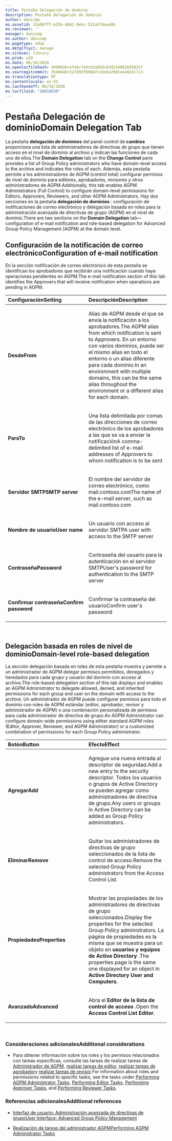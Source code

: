 ```yaml
---
title: Pestaña Delegación de dominio
description: Pestaña Delegación de dominio
author: dansimp
ms.assetid: 15a9bfff-e25b-4b62-9ebc-521a5f4eae96
ms.reviewer: ''
manager: dansimp
ms.author: dansimp
ms.pagetype: mdop
ms.mktglfcycl: manage
ms.sitesec: library
ms.prod: w10
ms.date: 06/16/2016
ms.openlocfilehash: d49083bcefe6c7edcb3a95dc63d2249826d50327
ms.sourcegitcommit: 354664bc527d93f80687cd2eba70d1eea024c7c3
ms.translationtype: MT
ms.contentlocale: es-ES
ms.lasthandoff: 06/26/2020
ms.locfileid: "10818630"
---
```

# <span data-ttu-id="6920f-103">Pestaña Delegación de dominio</span><span class="sxs-lookup"><span data-stu-id="6920f-103">Domain Delegation Tab</span></span>


<span data-ttu-id="6920f-104">La pestaña **delegación de dominios** del panel control de **cambios** proporciona una lista de administradores de directivas de grupo que tienen acceso en el nivel de dominio al archivo y indican las funciones de cada uno de ellos.</span><span class="sxs-lookup"><span data-stu-id="6920f-104">The **Domain Delegation** tab on the **Change Control** pane provides a list of Group Policy administrators who have domain-level access to the archive and indicates the roles of each.</span></span> <span data-ttu-id="6920f-105">Además, esta pestaña permite a los administradores de AGPM (control total) configurar permisos de nivel de dominio para editores, aprobadores, revisores y otros administradores de AGPM.</span><span class="sxs-lookup"><span data-stu-id="6920f-105">Additionally, this tab enables AGPM Administrators (Full Control) to configure domain-level permissions for Editors, Approvers, Reviewers, and other AGPM Administrators.</span></span> <span data-ttu-id="6920f-106">Hay dos secciones en la pestaña **delegación de dominios** : configuración de notificaciones de correo electrónico y delegación basada en roles para la administración avanzada de directivas de grupo (AGPM) en el nivel de dominio.</span><span class="sxs-lookup"><span data-stu-id="6920f-106">There are two sections on the **Domain Delegation** tab—configuration of e-mail notification and role-based delegation for Advanced Group Policy Management (AGPM) at the domain level.</span></span>

## <span data-ttu-id="6920f-107">Configuración de la notificación de correo electrónico</span><span class="sxs-lookup"><span data-stu-id="6920f-107">Configuration of e-mail notification</span></span>


<span data-ttu-id="6920f-108">En la sección notificación de correo electrónico de esta pestaña se identifican los aprobadores que recibirán una notificación cuando haya operaciones pendientes en AGPM.</span><span class="sxs-lookup"><span data-stu-id="6920f-108">The e-mail notification section of this tab identifies the Approvers that will receive notification when operations are pending in AGPM.</span></span>

<table>
<colgroup>
<col width="50%" />
<col width="50%" />
</colgroup>
<thead>
<tr class="header">
<th align="left"><span data-ttu-id="6920f-109">Configuración</span><span class="sxs-lookup"><span data-stu-id="6920f-109">Setting</span></span></th>
<th align="left"><span data-ttu-id="6920f-110">Descripción</span><span class="sxs-lookup"><span data-stu-id="6920f-110">Description</span></span></th>
</tr>
</thead>
<tbody>
<tr class="odd">
<td align="left"><p><strong><span data-ttu-id="6920f-111">Desde</span><span class="sxs-lookup"><span data-stu-id="6920f-111">From</span></span></strong></p></td>
<td align="left"><p><span data-ttu-id="6920f-112">Alias de AGPM desde el que se envía la notificación a los aprobadores.</span><span class="sxs-lookup"><span data-stu-id="6920f-112">The AGPM alias from which notification is sent to Approvers.</span></span> <span data-ttu-id="6920f-113">En un entorno con varios dominios, puede ser el mismo alias en todo el entorno o un alias diferente para cada dominio.</span><span class="sxs-lookup"><span data-stu-id="6920f-113">In an environment with multiple domains, this can be the same alias throughout the environment or a different alias for each domain.</span></span></p></td>
</tr>
<tr class="even">
<td align="left"><p><strong><span data-ttu-id="6920f-114">Para</span><span class="sxs-lookup"><span data-stu-id="6920f-114">To</span></span></strong></p></td>
<td align="left"><p><span data-ttu-id="6920f-115">Una lista delimitada por comas de las direcciones de correo electrónico de los aprobadores a las que se va a enviar la notificación</span><span class="sxs-lookup"><span data-stu-id="6920f-115">A comma-delimited list of e-mail addresses of Approvers to whom notification is to be sent</span></span></p></td>
</tr>
<tr class="odd">
<td align="left"><p><strong><span data-ttu-id="6920f-116">Servidor SMTP</span><span class="sxs-lookup"><span data-stu-id="6920f-116">SMTP server</span></span></strong></p></td>
<td align="left"><p><span data-ttu-id="6920f-117">El nombre del servidor de correo electrónico, como mail.contoso.com</span><span class="sxs-lookup"><span data-stu-id="6920f-117">The name of the e-mail server, such as mail.contoso.com</span></span></p></td>
</tr>
<tr class="even">
<td align="left"><p><strong><span data-ttu-id="6920f-118">Nombre de usuario</span><span class="sxs-lookup"><span data-stu-id="6920f-118">User name</span></span></strong></p></td>
<td align="left"><p><span data-ttu-id="6920f-119">Un usuario con acceso al servidor SMTP</span><span class="sxs-lookup"><span data-stu-id="6920f-119">A user with access to the SMTP server</span></span></p></td>
</tr>
<tr class="odd">
<td align="left"><p><strong><span data-ttu-id="6920f-120">Contraseña</span><span class="sxs-lookup"><span data-stu-id="6920f-120">Password</span></span></strong></p></td>
<td align="left"><p><span data-ttu-id="6920f-121">Contraseña del usuario para la autenticación en el servidor SMTP</span><span class="sxs-lookup"><span data-stu-id="6920f-121">User's password for authentication to the SMTP server</span></span></p></td>
</tr>
<tr class="even">
<td align="left"><p><strong><span data-ttu-id="6920f-122">Confirmar contraseña</span><span class="sxs-lookup"><span data-stu-id="6920f-122">Confirm password</span></span></strong></p></td>
<td align="left"><p><span data-ttu-id="6920f-123">Confirmar la contraseña del usuario</span><span class="sxs-lookup"><span data-stu-id="6920f-123">Confirm user's password</span></span></p></td>
</tr>
</tbody>
</table>

 

## <span data-ttu-id="6920f-124">Delegación basada en roles de nivel de dominio</span><span class="sxs-lookup"><span data-stu-id="6920f-124">Domain-level role-based delegation</span></span>


<span data-ttu-id="6920f-125">La sección delegación basada en roles de esta pestaña muestra y permite a un administrador de AGPM delegar permisos permitidos, denegados y heredados para cada grupo y usuario del dominio con acceso al archivo.</span><span class="sxs-lookup"><span data-stu-id="6920f-125">The role-based delegation section of this tab displays and enables an AGPM Administrator to delegate allowed, denied, and inherited permissions for each group and user on the domain with access to the archive.</span></span> <span data-ttu-id="6920f-126">Un administrador de AGPM puede configurar permisos para todo el dominio con roles de AGPM estándar (editor, aprobador, revisor y administrador de AGPM) o una combinación personalizada de permisos para cada administrador de directiva de grupo.</span><span class="sxs-lookup"><span data-stu-id="6920f-126">An AGPM Administrator can configure domain-wide permissions using either standard AGPM roles (Editor, Approver, Reviewer, and AGPM Administrator) or a customized combination of permissions for each Group Policy administrator.</span></span>

<table>
<colgroup>
<col width="50%" />
<col width="50%" />
</colgroup>
<thead>
<tr class="header">
<th align="left"><span data-ttu-id="6920f-127">Botón</span><span class="sxs-lookup"><span data-stu-id="6920f-127">Button</span></span></th>
<th align="left"><span data-ttu-id="6920f-128">Efecto</span><span class="sxs-lookup"><span data-stu-id="6920f-128">Effect</span></span></th>
</tr>
</thead>
<tbody>
<tr class="odd">
<td align="left"><p><strong><span data-ttu-id="6920f-129">Agregar</span><span class="sxs-lookup"><span data-stu-id="6920f-129">Add</span></span></strong></p></td>
<td align="left"><p><span data-ttu-id="6920f-130">Agregue una nueva entrada al descriptor de seguridad.</span><span class="sxs-lookup"><span data-stu-id="6920f-130">Add a new entry to the security descriptor.</span></span> <span data-ttu-id="6920f-131">Todos los usuarios o grupos de Active Directory se pueden agregar como administradores de directiva de grupo.</span><span class="sxs-lookup"><span data-stu-id="6920f-131">Any users or groups in Active Directory can be added as Group Policy administrators.</span></span></p></td>
</tr>
<tr class="even">
<td align="left"><p><strong><span data-ttu-id="6920f-132">Eliminar</span><span class="sxs-lookup"><span data-stu-id="6920f-132">Remove</span></span></strong></p></td>
<td align="left"><p><span data-ttu-id="6920f-133">Quitar los administradores de directivas de grupo seleccionados de la lista de control de acceso.</span><span class="sxs-lookup"><span data-stu-id="6920f-133">Remove the selected Group Policy administrators from the Access Control List.</span></span></p></td>
</tr>
<tr class="odd">
<td align="left"><p><strong><span data-ttu-id="6920f-134">Propiedades</span><span class="sxs-lookup"><span data-stu-id="6920f-134">Properties</span></span></strong></p></td>
<td align="left"><p><span data-ttu-id="6920f-135">Mostrar las propiedades de los administradores de directivas de grupo seleccionados.</span><span class="sxs-lookup"><span data-stu-id="6920f-135">Display the properties for the selected Group Policy administrators.</span></span> <span data-ttu-id="6920f-136">La página de propiedades es la misma que se muestra para un objeto en <strong> usuarios y equipos de Active Directory </strong> .</span><span class="sxs-lookup"><span data-stu-id="6920f-136">The properties page is the same one displayed for an object in <strong>Active Directory User and Computers</strong>.</span></span></p></td>
</tr>
<tr class="even">
<td align="left"><p><strong><span data-ttu-id="6920f-137">Avanzado</span><span class="sxs-lookup"><span data-stu-id="6920f-137">Advanced</span></span></strong></p></td>
<td align="left"><p><span data-ttu-id="6920f-138">Abra el <strong> Editor de la lista de control de acceso </strong> .</span><span class="sxs-lookup"><span data-stu-id="6920f-138">Open the <strong>Access Control List Editor</strong>.</span></span></p></td>
</tr>
</tbody>
</table>

 

### <span data-ttu-id="6920f-139">Consideraciones adicionales</span><span class="sxs-lookup"><span data-stu-id="6920f-139">Additional considerations</span></span>

-   <span data-ttu-id="6920f-140">Para obtener información sobre los roles y los permisos relacionados con tareas específicas, consulte las tareas de realizar tareas de [Administrador de AGPM](performing-agpm-administrator-tasks.md), [realizar tareas de editor](performing-editor-tasks.md), [realizar tareas de aprobador](performing-approver-tasks.md)y [realizar tareas de revisor](performing-reviewer-tasks.md).</span><span class="sxs-lookup"><span data-stu-id="6920f-140">For information about roles and permissions related to specific tasks, see the tasks under [Performing AGPM Administrator Tasks](performing-agpm-administrator-tasks.md), [Performing Editor Tasks](performing-editor-tasks.md), [Performing Approver Tasks](performing-approver-tasks.md), and [Performing Reviewer Tasks](performing-reviewer-tasks.md).</span></span>

### <span data-ttu-id="6920f-141">Referencias adicionales</span><span class="sxs-lookup"><span data-stu-id="6920f-141">Additional references</span></span>

-   [<span data-ttu-id="6920f-142">Interfaz de usuario: Administración avanzada de directivas de grupo</span><span class="sxs-lookup"><span data-stu-id="6920f-142">User Interface: Advanced Group Policy Management</span></span>](user-interface-advanced-group-policy-management.md)

-   [<span data-ttu-id="6920f-143">Realización de tareas del administrador AGPM</span><span class="sxs-lookup"><span data-stu-id="6920f-143">Performing AGPM Administrator Tasks</span></span>](performing-agpm-administrator-tasks.md)

 

 





